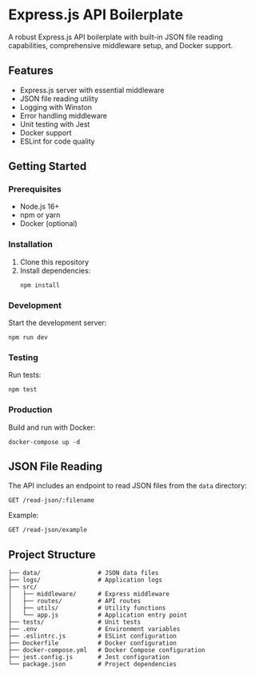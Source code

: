 # Express.js API Boilerplate

A robust Express.js API boilerplate with built-in JSON file reading capabilities, comprehensive middleware setup, and Docker support.

## Features

- Express.js server with essential middleware
- JSON file reading utility
- Logging with Winston
- Error handling middleware
- Unit testing with Jest
- Docker support
- ESLint for code quality

## Getting Started

### Prerequisites

- Node.js 16+
- npm or yarn
- Docker (optional)

### Installation

1. Clone this repository
2. Install dependencies:
   ```
   npm install
   ```

### Development

Start the development server:
```
npm run dev
```

### Testing

Run tests:
```
npm test
```

### Production

Build and run with Docker:
```
docker-compose up -d
```

## JSON File Reading

The API includes an endpoint to read JSON files from the `data` directory:

```
GET /read-json/:filename
```

Example:
```
GET /read-json/example
```

## Project Structure

```
├── data/                # JSON data files
├── logs/                # Application logs
├── src/
│   ├── middleware/      # Express middleware
│   ├── routes/          # API routes
│   ├── utils/           # Utility functions
│   └── app.js           # Application entry point
├── tests/               # Unit tests
├── .env                 # Environment variables
├── .eslintrc.js         # ESLint configuration
├── Dockerfile           # Docker configuration
├── docker-compose.yml   # Docker Compose configuration
├── jest.config.js       # Jest configuration
└── package.json         # Project dependencies
```
